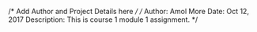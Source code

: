 /* Add Author and Project Details here */
/* Author: Amol More
   Date: Oct 12, 2017
   Description: This is course 1 module 1 assignment.
*/
